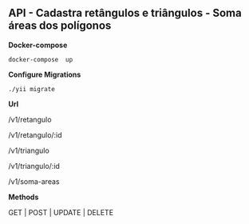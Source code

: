 API - Cadastra retângulos e triângulos - Soma áreas dos polígonos
---

**Docker-compose**

```
docker-compose  up
```

**Configure Migrations**

```
./yii migrate
```


**Url**

/v1/retangulo

/v1/retangulo/:id


/v1/triangulo

/v1/triangulo/:id


/v1/soma-areas


**Methods**

GET | POST | UPDATE | DELETE







